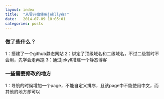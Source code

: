 ```yaml
---
layout: index
title:  "从零开始使用jeklly在!"
date:   2014-07-09 10:05:01
categories: posts
---
```


<h3>做了些什么？</h3>
<p>
1：搭建了一个github静态网站
2：绑定了顶级域名和二级域名，不过二级暂时不会用，先学会走再跑
3：通过jekyll搭建一个静态博客

<p>
<h3>一些需要修改的地方</h3>
1：导航的时候增加一个page，不能自定义排序，且该page中不能使用中文，而其他的地方却可以

